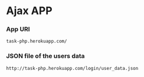 # Ajax APP

### App URl
```
task-php.herokuapp.com/
```

### JSON file of the users data
``` 
http://task-php.herokuapp.com/login/user_data.json
```
